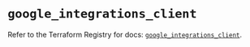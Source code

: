 # `google_integrations_client`

Refer to the Terraform Registry for docs: [`google_integrations_client`](https://registry.terraform.io/providers/hashicorp/google-beta/6.39.0/docs/resources/google_integrations_client).
